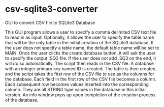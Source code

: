# csv-sqlite3-converter
GUI to convert CSV file to SQLite3 Database

This GUI program allows a user to specify a comma delimited CSV text file to read in as input.
Optionally, it allows the user to specify the table name that will be the only table in the initial creation of the SQLite3 database.
If the user does not specify a table name, the default table name will be set to MAIN.
Once the user clicks the create database button, it will ask the user to specify the output .SQ3 file.
If the user does not add .SQ3 on the end, it will do so automatically.
The script then reads in the CSV file.
A database with an integer primary key named ID is created.
The table is then created, and the script takes the first row of the CSV file to use as the columns for the database.
Each field in the first row of the CSV file becomes a column.
Each subsequent row becomes values inserted into the corresponding column. They are all STRING type values in the database in this initial version.
An info window pops up upon completion of the creation process of the database.
